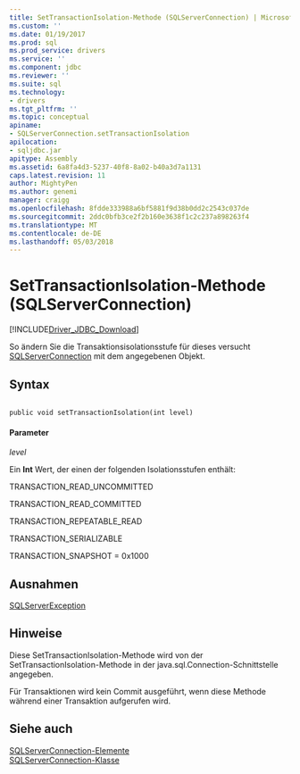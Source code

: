 ```yaml
---
title: SetTransactionIsolation-Methode (SQLServerConnection) | Microsoft Docs
ms.custom: ''
ms.date: 01/19/2017
ms.prod: sql
ms.prod_service: drivers
ms.service: ''
ms.component: jdbc
ms.reviewer: ''
ms.suite: sql
ms.technology:
- drivers
ms.tgt_pltfrm: ''
ms.topic: conceptual
apiname:
- SQLServerConnection.setTransactionIsolation
apilocation:
- sqljdbc.jar
apitype: Assembly
ms.assetid: 6a8fa4d3-5237-40f8-8a02-b40a3d7a1131
caps.latest.revision: 11
author: MightyPen
ms.author: genemi
manager: craigg
ms.openlocfilehash: 8fdde333988a6bf5881f9d38b0dd2c2543c037de
ms.sourcegitcommit: 2ddc0bfb3ce2f2b160e3638f1c2c237a898263f4
ms.translationtype: MT
ms.contentlocale: de-DE
ms.lasthandoff: 05/03/2018
---
```

# <a name="settransactionisolation-method-sqlserverconnection"></a>SetTransactionIsolation-Methode (SQLServerConnection)
[!INCLUDE[Driver_JDBC_Download](../../../includes/driver_jdbc_download.md)]

  So ändern Sie die Transaktionsisolationsstufe für dieses versucht [SQLServerConnection](../../../connect/jdbc/reference/sqlserverconnection-class.md) mit dem angegebenen Objekt.  
  
## <a name="syntax"></a>Syntax  
  
```  
  
public void setTransactionIsolation(int level)  
```  
  
#### <a name="parameters"></a>Parameter  
 *level*  
  
 Ein **Int** Wert, der einen der folgenden Isolationsstufen enthält:  
  
 TRANSACTION_READ_UNCOMMITTED  
  
 TRANSACTION_READ_COMMITTED  
  
 TRANSACTION_REPEATABLE_READ  
  
 TRANSACTION_SERIALIZABLE  
  
 TRANSACTION_SNAPSHOT = 0x1000  
  
## <a name="exceptions"></a>Ausnahmen  
 [SQLServerException](../../../connect/jdbc/reference/sqlserverexception-class.md)  
  
## <a name="remarks"></a>Hinweise  
 Diese SetTransactionIsolation-Methode wird von der SetTransactionIsolation-Methode in der java.sql.Connection-Schnittstelle angegeben.  
  
 Für Transaktionen wird kein Commit ausgeführt, wenn diese Methode während einer Transaktion aufgerufen wird.  
  
## <a name="see-also"></a>Siehe auch  
 [SQLServerConnection-Elemente](../../../connect/jdbc/reference/sqlserverconnection-members.md)   
 [SQLServerConnection-Klasse](../../../connect/jdbc/reference/sqlserverconnection-class.md)  
  
  
